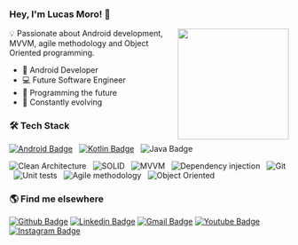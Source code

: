 ### Hey, I'm Lucas Moro! 👋

<img align='right' src='https://media1.tenor.com/images/5ee0cbb531b8fab27efccf073e075965/tenor.gif?itemid=4641519' width='200'>

💡 Passionate about Android development, MVVM, agile methodology and Object Oriented programming.

- 🔭 Android Developer
- 💻 Future Software Engineer
- 🌱 Programming the future
- 💭 Constantly evolving

### 🛠 Tech Stack
[![Android Badge](https://img.shields.io/badge/-Android-000?style=flat-square&logo=Android&logoColor=white&link=https://developer.android.com/)](https://developer.android.com/) &nbsp;
[![Kotlin Badge](https://img.shields.io/badge/-Kotlin-000?style=flat-square&logo=Kotlin&logoColor=white&link=https://kotlinlang.org/)](https://kotlinlang.org/) &nbsp;
![Java Badge](https://img.shields.io/badge/-Java-000?style=flat-square&logo=Java&logoColor=white) &nbsp;

<img alt="Clean Architecture" src="https://img.shields.io/badge/-Clean Architecture-21274F?style=flat-square" /> &nbsp;
<img alt="SOLID" src="https://img.shields.io/badge/-SOLID-21274F?style=flat-square" /> &nbsp;
<img alt="MVVM" src="https://img.shields.io/badge/-MVVM-21274F?style=flat-square" /> &nbsp;
<img alt="Dependency injection" src="https://img.shields.io/badge/-Dependency injection-21274F?style=flat-square" /> &nbsp;
<img alt="Git" src="https://img.shields.io/badge/-Git-21274F?style=flat-square" /> &nbsp;
<img alt="Unit tests" src="https://img.shields.io/badge/-Unit tests-21274F?style=flat-square" /> &nbsp;
<img alt="Agile methodology" src="https://img.shields.io/badge/-Agile methodology-21274F?style=flat-square" /> &nbsp;
<img alt="Object Oriented" src="https://img.shields.io/badge/-Object Oriented-21274F?style=flat-square" /> &nbsp;

### 🌎 Find me elsewhere
[![Github Badge](https://img.shields.io/badge/-Github-000?style=flat-square&logo=Github&logoColor=white&link=https://github.com/olucasmoro)](https://github.com/olucasmoro)
[![Linkedin Badge](https://img.shields.io/badge/-LinkedIn-blue?style=flat-square&logo=Linkedin&logoColor=white&link="https://linkedin.com/in/olucasmoro)]("https://linkedin.com/in/olucasmoro)
[![Gmail Badge](https://img.shields.io/badge/-Gmail-c14438?style=flat-square&logo=Gmail&logoColor=white&link=mailto:lucasmoro31@gmail.com)](mailto:lucasmoro31@gmail.com)
[![Youtube Badge](https://img.shields.io/badge/-YouTube-ff0000?style=flat-square&labelColor=ff0000&logo=youtube&logoColor=white&link=https://www.youtube.com/channel/UC9twsCjJ0NQ_u7mGamouwLQ?view_as=subscriber)](https://www.youtube.com/channel/UC9twsCjJ0NQ_u7mGamouwLQ?view_as=subscriber)
[![Instagram Badge](https://img.shields.io/badge/-Instagram-E1306C?style=flat-square&labelColor=E1306C&logo=instagram&logoColor=white&link=https://www.instagram.com/olucasmoro/)](https://www.instagram.com/olucasmoro/)
